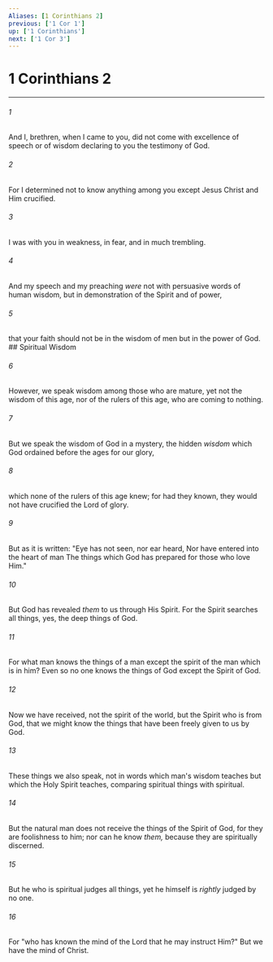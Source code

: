```yaml
---
Aliases: [1 Corinthians 2]
previous: ['1 Cor 1']
up: ['1 Corinthians']
next: ['1 Cor 3']
---
```

# 1 Corinthians 2

***


###### 1 
And I, brethren, when I came to you, did not come with excellence of speech or of wisdom declaring to you the testimony of God. 

###### 2 
For I determined not to know anything among you except Jesus Christ and Him crucified. 

###### 3 
I was with you in weakness, in fear, and in much trembling. 

###### 4 
And my speech and my preaching _were_ not with persuasive words of human wisdom, but in demonstration of the Spirit and of power, 

###### 5 
that your faith should not be in the wisdom of men but in the power of God. ## Spiritual Wisdom 

###### 6 
However, we speak wisdom among those who are mature, yet not the wisdom of this age, nor of the rulers of this age, who are coming to nothing. 

###### 7 
But we speak the wisdom of God in a mystery, the hidden _wisdom_ which God ordained before the ages for our glory, 

###### 8 
which none of the rulers of this age knew; for had they known, they would not have crucified the Lord of glory. 

###### 9 
But as it is written: "Eye has not seen, nor ear heard, Nor have entered into the heart of man The things which God has prepared for those who love Him." 

###### 10 
But God has revealed _them_ to us through His Spirit. For the Spirit searches all things, yes, the deep things of God. 

###### 11 
For what man knows the things of a man except the spirit of the man which is in him? Even so no one knows the things of God except the Spirit of God. 

###### 12 
Now we have received, not the spirit of the world, but the Spirit who is from God, that we might know the things that have been freely given to us by God. 

###### 13 
These things we also speak, not in words which man's wisdom teaches but which the Holy Spirit teaches, comparing spiritual things with spiritual. 

###### 14 
But the natural man does not receive the things of the Spirit of God, for they are foolishness to him; nor can he know _them,_ because they are spiritually discerned. 

###### 15 
But he who is spiritual judges all things, yet he himself is _rightly_ judged by no one. 

###### 16 
For "who has known the mind of the Lord that he may instruct Him?" But we have the mind of Christ.
